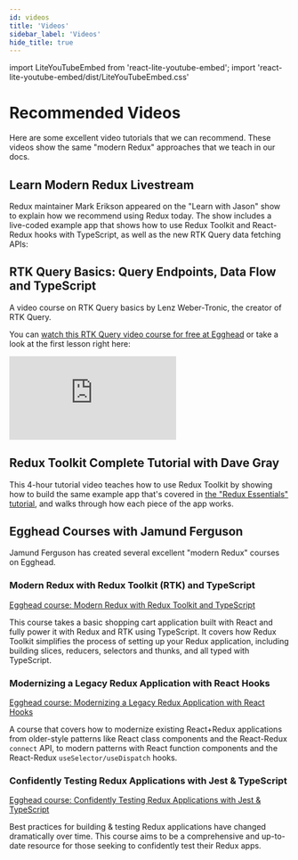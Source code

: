 ```yaml
---
id: videos
title: 'Videos'
sidebar_label: 'Videos'
hide_title: true
---
```


import LiteYouTubeEmbed from 'react-lite-youtube-embed';
import 'react-lite-youtube-embed/dist/LiteYouTubeEmbed.css'

# Recommended Videos

Here are some excellent video tutorials that we can recommend. These videos show the same "modern Redux" approaches that we teach in our docs.

## Learn Modern Redux Livestream

Redux maintainer Mark Erikson appeared on the "Learn with Jason" show to explain how we recommend using Redux today. The show includes a live-coded example app that shows how to use Redux Toolkit and React-Redux hooks with TypeScript, as well as the new RTK Query data fetching APIs:

<LiteYouTubeEmbed
    id="9zySeP5vH9c"
    title="Learn Modern Redux - Redux Toolkit, React-Redux Hooks, and RTK Query"
/>

## RTK Query Basics: Query Endpoints, Data Flow and TypeScript 

A video course on RTK Query basics by Lenz Weber-Tronic, the creator of RTK Query.

You can [watch this RTK Query video course for free at Egghead](https://egghead.io/courses/rtk-query-basics-query-endpoints-data-flow-and-typescript-57ea3c43?af=7pnhj6) or take a look at the first lesson right here:

<div style={{position:"relative",paddingTop:"56.25%"}}>
  <iframe 
    src="https://app.egghead.io/lessons/redux-course-introduction-and-application-walk-through-for-rtk-query-basics/embed?af=7pnhj6" 
    title="RTK Query Video course at Egghead: Course Introduction and Application Walk through for RTK Query Basics"
    frameborder="0" 
    allowfullscreen
    style={{position:"absolute",top:0,left:0,width:"100%",height:"100%"}}
  ></iframe>
</div>

## Redux Toolkit Complete Tutorial with Dave Gray

This 4-hour tutorial video teaches how to use Redux Toolkit by showing how to build the same example app that's covered in [the "Redux Essentials" tutorial](./essentials/part-1-overview-concepts.md), and walks through how each piece of the app works.

<LiteYouTubeEmbed
    id="NqzdVN2tyvQ"
    title="Dave Gray - Redux Toolkit Complete Tutorial"
/>

## Egghead Courses with Jamund Ferguson

Jamund Ferguson has created several excellent "modern Redux" courses on Egghead.

### Modern Redux with Redux Toolkit (RTK) and TypeScript

[Egghead course: Modern Redux with Redux Toolkit and TypeScript](https://app.egghead.io/lessons/react-intro-to-modern-redux-with-rtk-and-typescript?pl=modern-redux-with-redux-toolkit-rtk-and-typescript-64f243c8&af=7pnhj6)

This course takes a basic shopping cart application built with React and fully power it with Redux and RTK using TypeScript. It covers how Redux Toolkit simplifies the process of setting up your Redux application, including building slices, reducers, selectors and thunks, and all typed with TypeScript.

### Modernizing a Legacy Redux Application with React Hooks

[Egghead course: Modernizing a Legacy Redux Application with React Hooks](https://app.egghead.io/lessons/react-setup-the-currency-conversion-calculator?pl=modernizing-a-legacy-redux-application-with-react-hooks-c528&af=7pnhj6)

A course that covers how to modernize existing React+Redux applications from older-style patterns like React class components and the React-Redux `connect` API, to modern patterns with React function components and the React-Redux `useSelector/useDispatch` hooks.

### Confidently Testing Redux Applications with Jest & TypeScript

[Egghead course: Confidently Testing Redux Applications with Jest & TypeScript](https://app.egghead.io/lessons/jest-intro-to-confidently-testing-redux-applications-with-jest-typescript?pl=confidently-testing-redux-applications-with-jest-typescript-16e17d9b&af=7pnhj6)

Best practices for building & testing Redux applications have changed dramatically over time. This course aims to be a comprehensive and up-to-date resource for those seeking to confidently test their Redux apps.
